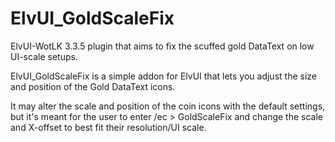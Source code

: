 # ElvUI_GoldScaleFix
ElvUI-WotLK 3.3.5 plugin that aims to fix the scuffed gold DataText on low UI-scale setups.  

ElvUI_GoldScaleFix is a simple addon for ElvUI that lets you adjust the size and position of the Gold DataText icons.  

It may alter the scale and position of the coin icons with the default settings, but it's meant for the user to enter /ec > GoldScaleFix and change the scale and X-offset to best fit their resolution/UI scale.  

